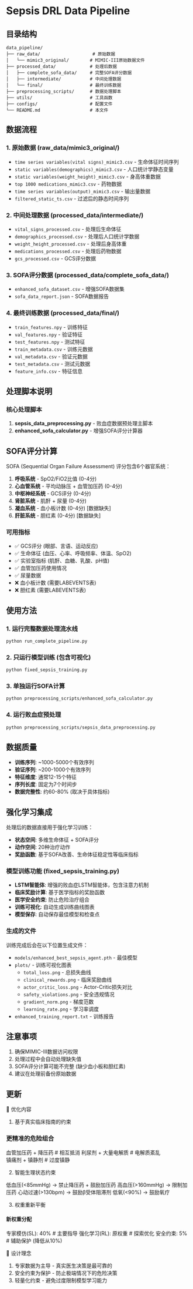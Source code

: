 # Sepsis DRL Data Pipeline

## 目录结构

```
data_pipeline/
├── raw_data/                    # 原始数据
│   └── mimic3_original/        # MIMIC-III原始数据文件
├── processed_data/             # 处理后数据
│   ├── complete_sofa_data/     # 完整SOFA评分数据
│   ├── intermediate/           # 中间处理数据
│   └── final/                  # 最终训练数据
├── preprocessing_scripts/      # 数据处理脚本
├── utils/                      # 工具函数
├── configs/                    # 配置文件
└── README.md                   # 本文件
```

## 数据流程

### 1. 原始数据 (raw_data/mimic3_original/)
- `time series variables(vital signs)_mimic3.csv` - 生命体征时间序列
- `static variables(demographics)_mimic3.csv` - 人口统计学静态变量
- `static variables(weight_height)_mimic3.csv` - 身高体重数据
- `top 1000 medications_mimic3.csv` - 药物数据
- `time series variables(output)_mimic3.csv` - 输出量数据
- `filtered_static_ts.csv` - 过滤后的静态时间序列

### 2. 中间处理数据 (processed_data/intermediate/)
- `vital_signs_processed.csv` - 处理后生命体征
- `demographics_processed.csv` - 处理后人口统计学数据
- `weight_height_processed.csv` - 处理后身高体重
- `medications_processed.csv` - 处理后药物数据
- `gcs_processed.csv` - GCS评分数据

### 3. SOFA评分数据 (processed_data/complete_sofa_data/)
- `enhanced_sofa_dataset.csv` - 增强SOFA数据集
- `sofa_data_report.json` - SOFA数据报告

### 4. 最终训练数据 (processed_data/final/)
- `train_features.npy` - 训练特征
- `val_features.npy` - 验证特征  
- `test_features.npy` - 测试特征
- `train_metadata.csv` - 训练元数据
- `val_metadata.csv` - 验证元数据
- `test_metadata.csv` - 测试元数据
- `feature_info.csv` - 特征信息

## 处理脚本说明

### 核心处理脚本
1. **sepsis_data_preprocessing.py** - 败血症数据预处理主脚本
2. **enhanced_sofa_calculator.py** - 增强SOFA评分计算器


## SOFA评分计算

SOFA (Sequential Organ Failure Assessment) 评分包含6个器官系统：

1. **呼吸系统** - SpO2/FiO2比值 (0-4分)
2. **心血管系统** - 平均动脉压 + 血管加压药 (0-4分)
3. **中枢神经系统** - GCS评分 (0-4分)
4. **肾脏系统** - 肌酐 + 尿量 (0-4分)
5. **凝血系统** - 血小板计数 (0-4分) [数据缺失]
6. **肝脏系统** - 胆红素 (0-4分) [数据缺失]

### 可用指标
- ✅ GCS评分 (眼部、言语、运动反应)
- ✅ 生命体征 (血压、心率、呼吸频率、体温、SpO2)
- ✅ 实验室指标 (肌酐、血糖、乳酸、pH值)
- ✅ 血管加压药使用情况
- ✅ 尿量数据
- ❌ 血小板计数 (需要LABEVENTS表)
- ❌ 胆红素 (需要LABEVENTS表)

## 使用方法

### 1. 运行完整数据处理流水线
```bash
python run_complete_pipeline.py
```

### 2. 只运行模型训练 (包含可视化)
```bash
python fixed_sepsis_training.py
```

### 3. 单独运行SOFA计算
```bash
python preprocessing_scripts/enhanced_sofa_calculator.py
```

### 4. 运行败血症预处理
```bash
python preprocessing_scripts/sepsis_data_preprocessing.py
```

## 数据质量

- **训练序列**: ~1000-5000个有效序列
- **验证序列**: ~200-1000个有效序列
- **特征维度**: 通常12-15个特征
- **序列长度**: 固定为7个时间步
- **数据完整性**: 约60-80% (取决于具体指标)

## 强化学习集成

处理后的数据直接用于强化学习训练：
- **状态空间**: 多维生命体征 + SOFA评分
- **动作空间**: 20种治疗动作
- **奖励函数**: 基于SOFA改善、生命体征稳定性等临床指标

### 模型训练功能 (fixed_sepsis_training.py)
- **LSTM智能体**: 增强的败血症LSTM智能体，包含注意力机制
- **临床奖励计算**: 基于医学指标的奖励函数
- **医学安全约束**: 防止危险治疗组合
- **训练可视化**: 自动生成训练曲线图表
- **模型保存**: 自动保存最佳模型和检查点

### 生成的文件
训练完成后会在以下位置生成文件：
- `models/enhanced_best_sepsis_agent.pth` - 最佳模型
- `plots/` - 训练可视化图表
  - `total_loss.png` - 总损失曲线
  - `clinical_rewards.png` - 临床奖励曲线
  - `actor_critic_loss.png` - Actor-Critic损失对比
  - `safety_violations.png` - 安全违规情况
  - `gradient_norm.png` - 梯度范数
  - `learning_rate.png` - 学习率调度
- `enhanced_training_report.txt` - 训练报告

## 注意事项

1. 确保MIMIC-III数据访问权限
2. 处理过程中会自动处理缺失值
3. SOFA评分计算可能不完整 (缺少血小板和胆红素)
4. 建议在处理前备份原始数据

## 更新
🔄 优化内容

  1. 基于真实临床指南的约束

  ### 更精准的危险组合
  血管加压药 + 降压药     # 相互抵消
  利尿剂 + 大量电解质     # 电解质紊乱  
  镇痛剂 + 镇静剂       # 过度镇静

  2. 智能生理状态约束

  低血压(<85mmHg) → 禁止降压药 + 鼓励加压药
  高血压(>160mmHg) → 限制加压药
  心动过速(>130bpm) → 鼓励β受体阻滞剂
  低氧(<90%) → 鼓励氧疗

  3. 权重重新平衡

  #### 新权重分配
  专家模仿(SL): 40%    # 主要指导
  强化学习(RL): 原权重   # 探索优化
  安全约束: 5%         # 辅助保护 (降低从10%)

  🎯 设计理念

  1. 专家数据为主导 - 真实医生决策是最可靠的
  2. 安全约束为保护 - 防止极端情况下的危险决策
  3. 轻量化约束 - 避免过度限制模型学习能力
